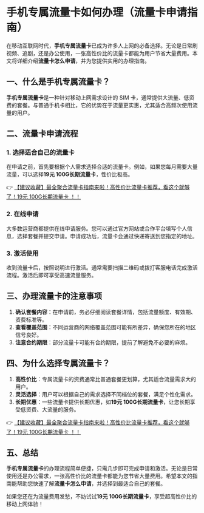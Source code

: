 # 手机专属流量卡如何办理（流量卡申请指南）

在移动互联网时代，**手机专属流量卡**已成为许多人上网的必备选择。无论是日常刷视频、追剧，还是办公使用，一张高性价比的流量卡都能为用户节省大量费用。本文将详细介绍**流量卡怎么申请**，并为您提供实用的办理指南。

## 一、什么是手机专属流量卡？

**手机专属流量卡**是一种针对移动上网需求设计的 SIM 卡，通常提供大流量、低资费的套餐。与普通手机卡相比，它的优势在于流量更实惠，尤其适合高频次使用流量的用户。

## 二、流量卡申请流程

### 1. 选择适合自己的流量卡
在申请之前，首先要根据个人需求选择合适的流量卡。例如，如果您每月需要大量流量，可以选择**19元 100G长期流量卡**，性价比极高。

👉 [【建议收藏】最全聚合流量卡指南来啦！高性价比流量卡推荐，看这个就够了！19元 100G长期流量卡 ！！](https://bit.ly/Liuliangka)

### 2. 在线申请
大多数运营商都提供在线申请服务。您可以通过官方网站或合作平台填写个人信息，选择套餐并提交申请。申请成功后，流量卡会通过快递寄送到您指定的地址。

### 3. 激活使用
收到流量卡后，按照说明进行激活。通常需要扫描二维码或拨打客服电话完成激活流程。激活后即可享受高速流量服务。

## 三、办理流量卡的注意事项

1. **确认套餐内容**：在申请前，务必仔细阅读套餐详情，包括流量额度、有效期、资费标准等。
2. **查看覆盖范围**：不同运营商的网络覆盖范围可能有所差异，确保您所在的地区信号良好。
3. **注意合约期限**：部分流量卡可能有合约期限，提前了解避免不必要的麻烦。

## 四、为什么选择专属流量卡？

1. **高性价比**：专属流量卡的资费通常比普通套餐更划算，尤其适合流量需求大的用户。
2. **灵活选择**：用户可以根据自己的需求选择不同档位的套餐，满足个性化需求。
3. **长期优惠**：一些流量卡提供长期优惠，如**19元 100G长期流量卡**，让您长期享受低资费、大流量的服务。

👉 [【建议收藏】最全聚合流量卡指南来啦！高性价比流量卡推荐，看这个就够了！19元 100G长期流量卡 ！！](https://bit.ly/Liuliangka)

## 五、总结

**手机专属流量卡**的办理流程简单便捷，只需几步即可完成申请和激活。无论是日常使用还是办公需求，一张高性价比的流量卡都能为您节省大量费用。希望本文的指南能帮助您快速了解**流量卡怎么申请**，并选择到最适合自己的套餐。

如果您还在为流量费用发愁，不妨试试**19元 100G长期流量卡**，享受超高性价比的移动上网体验！